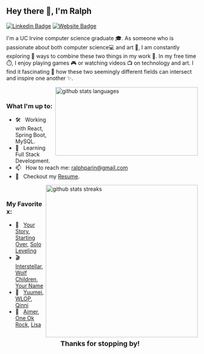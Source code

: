 ## Hey there 👋, I'm Ralph

[![Linkedin Badge](https://img.shields.io/badge/-LinkedIn-0e76a8?style=flat-square&logo=Linkedin&logoColor=white)](https://www.linkedin.com/in/rparin/)
[![Website Badge](https://img.shields.io/badge/Website-3b5998?style=flat-square&logo=googlechrome&logoColor=white)](https://rparin.github.io)

I'm a UC Irvine computer science graduate 🎓. As someone who is passionate about both computer science💻 and art 🎨, I am constantly exploring 🧐 ways to combine these two things in my work 📝. In my free time ⏱️, I enjoy playing games 🎮 or watching videos 📺 on technology and art. I find it fascinating 🤯 how these two seemingly different fields can intersect and inspire one another ✨.

<!-- <div align="right" style="margin-right: 4.5rem;">
<font size="5" >⚡ Github Stats ⚡</font>
</div>
<br /> -->
<img  align="right" width="375" height="180"  alt="github stats languages" src="https://github-readme-stats.vercel.app/api/top-langs/?username=rparin&title_color=61dafb&text_color=ffffff&icon_color=61dafb&bg_color=20232a&langs_count=8&layout=compact&border_color=61dafb&hide_border=true" />

&nbsp;

### What I'm up to:

- 🛠 &nbsp; Working with React, Spring Boot, MySQL.
- 🧠 &nbsp; Learning Full Stack Development.
- 📫 &nbsp; How to reach me: ralphparin@gmail.com
- 📜 &nbsp; Checkout my [Resume](https://raw.githubusercontent.com/rparin/rparin.github.io/main/public/Ralph_Parin_Resume.pdf).

<img align="right" width="400"  alt="github stats streaks" src="https://github-readme-streak-stats.herokuapp.com/?user=rparin&theme=react&border=61dafb&hide_border=true" />

&nbsp;

### My Favorite x:

- 📖 &nbsp; [Your Story](https://www.novelupdates.com/series/your-story/), [Starting Over](https://www.novelupdates.com/series/starting-over/), [Solo Leveling](https://www.novelupdates.com/series/solo-leveling/)
- 🎬 &nbsp; [Interstellar](https://www.imdb.com/title/tt0816692/?ref_=nv_sr_srsg_1), [Wolf Children](https://myanimelist.net/anime/12355/Ookami_Kodomo_no_Ame_to_Yuki), [Your Name](https://myanimelist.net/anime/32281/Kimi_no_Na_wa)
- 🎨 &nbsp; [Yuumei](https://www.artstation.com/yuumei), [WLOP](https://www.artstation.com/wlop), [Qinni](https://www.instagram.com/qinniart/?hl=en)
- 🎵 &nbsp; [Aimer](https://open.spotify.com/artist/0bAsR2unSRpn6BQPEnNlZm), [One Ok Rock](https://open.spotify.com/artist/7k73EtZwoPs516ZxE72KsO), [Lisa](https://open.spotify.com/artist/0blbVefuxOGltDBa00dspv)

<div align="center">
<br/>
<font size="4" ><strong>Thanks for stopping by!</strong> &nbsp;</font>
</div>

